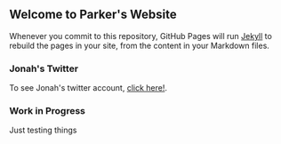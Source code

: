 ## Welcome to Parker's Website

Whenever you commit to this repository, GitHub Pages will run [Jekyll](https://jekyllrb.com/) to rebuild the pages in your site, from the content in your Markdown files.

### Jonah's Twitter

To see Jonah's twitter account, [click here!](https://twitter.com/j_barna9).

### Work in Progress

Just testing things

